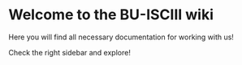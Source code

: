 # Welcome to the BU-ISCIII wiki

Here you will find all necessary documentation for working with us!

Check the right sidebar and explore!
